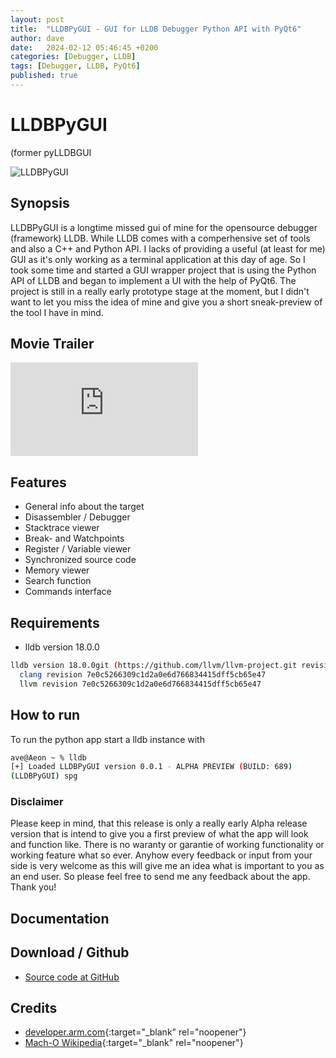 ```yaml
---
layout: post
title:  "LLDBPyGUI - GUI for LLDB Debugger Python API with PyQt6"
author: dave
date:   2024-02-12 05:46:45 +0200
categories: [Debugger, LLDB]
tags: [Debugger, LLDB, PyQt6]
published: true 
---
```

# LLDBPyGUI
(former pyLLDBGUI

![LLDBPyGUI](../../assets/img/projects/lldbpygui/LLDBPyGUI-MainView-2024-02-28.png)

## Synopsis
LLDBPyGUI is a longtime missed gui of mine for the opensource debugger (framework) LLDB. While LLDB comes with a comperhensive set of tools and also a C++ and Python API. I lacks of providing a useful (at least for me) GUI as it's only working as a terminal application at this day of age. So I took some time and started a GUI wrapper project that is using the Python API of LLDB and began to implement a UI with the help of PyQt6. The project is still in a really early prototype stage at the moment, but I didn't want to let you miss the idea of mine and give you a short sneak-preview of the tool I have in mind.

## Movie Trailer
<div class="container-responsive-iframe">
<iframe class="responsive-iframe" src="https://www.youtube.com/embed/WGJYLz1r118" title="Python GUI for the LLDB Debugger Python API" frameborder="0" allow="accelerometer; autoplay; clipboard-write; encrypted-media; gyroscope; picture-in-picture" allowfullscreen></iframe>
</div>

## Features
- General info about the target
- Disassembler / Debugger
- Stacktrace viewer
- Break- and Watchpoints
- Register / Variable viewer
- Synchronized source code
- Memory viewer
- Search function
- Commands interface

## Requirements
- lldb version 18.0.0
```bash
lldb version 18.0.0git (https://github.com/llvm/llvm-project.git revision 7e0c5266309c1d2a0e6d766834415dff5cb65e47)
  clang revision 7e0c5266309c1d2a0e6d766834415dff5cb65e47
  llvm revision 7e0c5266309c1d2a0e6d766834415dff5cb65e47
```
 
## How to run
To run the python app start a lldb instance with
```bash
ave@Aeon ~ % lldb
[+] Loaded LLDBPyGUI version 0.0.1 - ALPHA PREVIEW (BUILD: 689)
(LLDBPyGUI) spg
```

### Disclaimer
Please keep in mind, that this release is only a really early Alpha release version that is intend to give you a first preview of what the app will look and function like. There is no waranty or garantie of working functionality or working feature what so ever. Anyhow every feedback or input from your side is very welcome as this will give me an idea what is important to you as an end user. So please feel free to send me any feedback about the app. Thank you!

## Documentation

## Download / Github
- [Source code at GitHub](https://github.com/jetedonner/pyLLDBGUI)
<!-- - Zip file from mirror -->

## <a id="credits"></a>Credits
- [developer.arm.com](https://developer.arm.com/documentation){:target="_blank" rel="noopener"}
- [Mach-O Wikipedia](https://en.wikipedia.org/wiki/Mach-O){:target="_blank" rel="noopener"}
